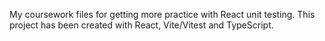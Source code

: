 My coursework files for getting more practice with React unit testing. This project has been created with React, Vite/Vitest and TypeScript.
